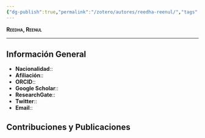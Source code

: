 ```yaml
---
{"dg-publish":true,"permalink":"/zotero/autores/reedha-reenul/","tags":["#autor","#researcher"]}
---
```



<span style="font-variant:small-caps; font-weight: bold;"> Reedha, Reenul </span>

---


## Información General

- **Nacionalidad**:: 
- **Afiliación**:: 
- **ORCID**:: 
- **Google Scholar**:: 
- **ResearchGate**:: 
- **Twitter**:: 
- **Email**::
  
## Contribuciones y Publicaciones






